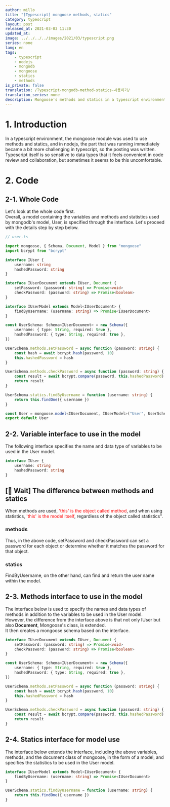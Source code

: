 ```yaml
---
author: millo
title: "[Typescript] mongoose methods, statics"
category: typescript
layout: post
released_at: 2021-03-03 11:30
updated_at:
image: ../../../../images/2021/03/typescript.png
series: none
lang: en
tags:
    - typescript
    - nodejs
    - mongodb
    - mongoose
    - statics
    - methods
is_private: false
translation: /Typescript-mongodb-method-statics-사용하기/
translation_series: none
description: Mongoose's methods and statics in a typescript environment.
---
```


# 1. Introduction

In a typescript environment, the mongoose module was used to use methods and statics, and in nodejs, the part that was running immediately became a bit more challenging in typescript, so the posting was written. Typescript itself is so sensitive to data types that it feels convenient in code review and collaboration, but sometimes it seems to be this uncomfortable.

# 2. Code

## 2-1. Whole Code

Let's look at the whole code first. <br />
Overall, a model containing the variables and methods and statistics used by mongodb's model, User, is specified through the interface. Let's proceed with the details step by step below.

```ts
// user.ts

import mongoose, { Schema, Document, Model } from "mongoose"
import bcrypt from "bcrypt"

interface IUser {
    username: string
    hashedPassword: string
}

interface IUserDocument extends IUser, Document {
    setPassword: (password: string) => Promise<void>
    checkPassword: (password: string) => Promise<boolean>
}

interface IUserModel extends Model<IUserDocument> {
    findByUsername: (username: string) => Promise<IUserDocument>
}

const UserSchema: Schema<IUserDocument> = new Schema({
    username: { type: String, required: true },
    hashedPassword: { type: String, required: true },
})

UserSchema.methods.setPassword = async function (password: string) {
    const hash = await bcrypt.hash(password, 10)
    this.hashedPassword = hash
}

UserSchema.methods.checkPassword = async function (password: string) {
    const result = await bcrypt.compare(password, this.hashedPassword)
    return result
}

UserSchema.statics.findByUsername = function (username: string) {
    return this.findOne({ username })
}

const User = mongoose.model<IUserDocument, IUserModel>("User", UserSchema)
export default User
```

## 2-2. Variable interface to use in the model

The following interface specifies the name and data type of variables to be used in the User model.

```ts
interface IUser {
    username: string
    hashedPassword: string
}
```

## [👋 Wait] The difference between methods and statics

When methods are used, <span style="color:red">'this' is the object called method</span>, and when using statistics, <span style="color:red">'this' is the model itself</span>, regardless of the object called statistics".

### methods

Thus, in the above code, setPassword and checkPassword can set a password for each object or determine whether it matches the password for that object.

### statics

FindByUsername, on the other hand, can find and return the user name within the model.

## 2-3. Methods interface to use in the model

The interface below is used to specify the names and data types of methods in addition to the variables to be used in the User model. <br />
However, the difference from the interface above is that not only IUser but also **Document**, Mongoose's class, is extended. <br />
It then creates a mongoose schema based on the interface.

```ts
interface IUserDocument extends IUser, Document {
    setPassword: (password: string) => Promise<void>
    checkPassword: (password: string) => Promise<boolean>
}

const UserSchema: Schema<IUserDocument> = new Schema({
    username: { type: String, required: true },
    hashedPassword: { type: String, required: true },
})

UserSchema.methods.setPassword = async function (password: string) {
    const hash = await bcrypt.hash(password, 10)
    this.hashedPassword = hash
}

UserSchema.methods.checkPassword = async function (password: string) {
    const result = await bcrypt.compare(password, this.hashedPassword)
    return result
}
```

## 2-4. Statics interface for model use

The interface below extends the interface, including the above variables, methods, and the document class of mongoose, in the form of a model, and specifies the statistics to be used in the User model.

```ts
interface IUserModel extends Model<IUserDocument> {
    findByUsername: (username: string) => Promise<IUserDocument>
}

UserSchema.statics.findByUsername = function (username: string) {
    return this.findOne({ username })
}
```
